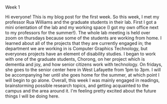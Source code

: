 Week 1


Hi everyone! This is my blog post for the first week. So this week, I met my professor Rua Williams and the graduate students in their lab. First I got a mini orientation of the lab and my working space (I got my own office next to my professors for the summer!). The whole lab meeting is held over zoom on thursdays because some of the students are working from home. I learned about all of the projects that they are currently engaged in; the department we are working in is Computer Graphics Technology, but everyones projects have an element of disability studies. I began to work with one of the graduate students, Chorong, on her project which is dementia and joy, and how senior citizens work with technology. On fridays, she goes to the senior center here in West Lafayette from 1pm to 3pm. I will be accompanying her until she goes home for the summer, at which point I will begin to go alone. Overall, this week I was mainly engaged in readings, brainstorming possible research topics, and getting acquainted to the campus and the area around it. I'm feeling pretty excited about the future things I will be doing here.
